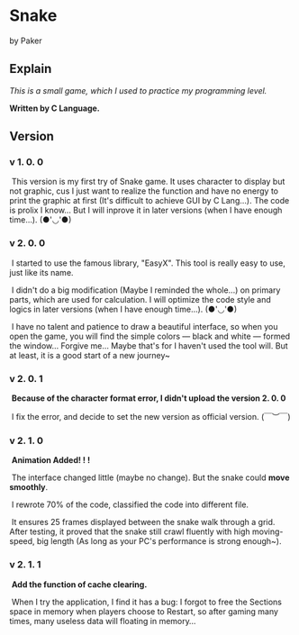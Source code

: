 # Snake

by Paker


## Explain

*This is a small game, which I used to practice my programming level.*

**Written by C Language.**


## Version

### v 1. 0. 0

​	This version is my first try of Snake game. It uses character to display but not graphic, cus I just want to realize the function and have no energy to print the graphic at first (It's difficult to achieve GUI by C Lang…). The code is prolix I know… But I will inprove it in later versions (when I have enough time…). (●'◡'●) 

### v 2. 0. 0

​	I started to use the famous library, "EasyX". This tool is really easy to use, just like its name.

​	I didn't do a big modification (Maybe I reminded the whole...) on primary parts, which are used for calculation. I will optimize the code style and logics in later versions (when I have enough time…). (●'◡'●)

​	I have no talent and patience to draw a beautiful interface, so when you open the game, you will find the simple colors — black and white — formed the window… Forgive me… Maybe that's for I haven't used the tool will. But at least, it is a good start of a new journey~



### v 2. 0. 1

​	**Because of the character format error, I didn't  upload the version 2. 0. 0**

​	I fix the error, and decide to set the new version as official version.  (￣︶￣)



### v 2. 1. 0

​	**Animation Added! ! !**

​	The interface changed little (maybe no change). But the snake could **move smoothly**.

​	I rewrote 70% of the code, classified the code into different file. 

​	It ensures 25 frames displayed between the snake walk through a grid. After testing, it proved that the snake still crawl fluently with high moving-speed, big length (As long as your PC's performance is strong enough~). 



### v 2. 1. 1

​	**Add the function of cache clearing.**

​	When I try the application, I find it has a bug: I forgot to free the Sections space in memory when players choose to Restart, so after gaming many times, many useless data will floating in memory…





